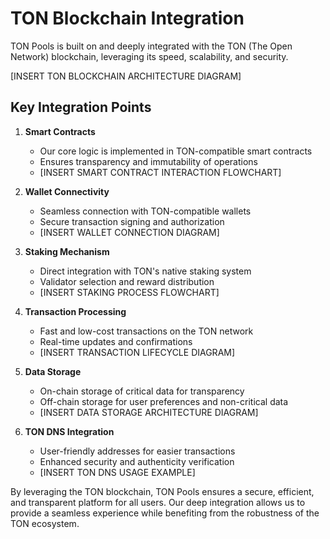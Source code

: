 # TON Blockchain Integration

TON Pools is built on and deeply integrated with the TON (The Open Network) blockchain, leveraging its speed, scalability, and security.

[INSERT TON BLOCKCHAIN ARCHITECTURE DIAGRAM]

## Key Integration Points

1. **Smart Contracts**
   - Our core logic is implemented in TON-compatible smart contracts
   - Ensures transparency and immutability of operations
   - [INSERT SMART CONTRACT INTERACTION FLOWCHART]

2. **Wallet Connectivity**
   - Seamless connection with TON-compatible wallets
   - Secure transaction signing and authorization
   - [INSERT WALLET CONNECTION DIAGRAM]

3. **Staking Mechanism**
   - Direct integration with TON's native staking system
   - Validator selection and reward distribution
   - [INSERT STAKING PROCESS FLOWCHART]

4. **Transaction Processing**
   - Fast and low-cost transactions on the TON network
   - Real-time updates and confirmations
   - [INSERT TRANSACTION LIFECYCLE DIAGRAM]

5. **Data Storage**
   - On-chain storage of critical data for transparency
   - Off-chain storage for user preferences and non-critical data
   - [INSERT DATA STORAGE ARCHITECTURE DIAGRAM]

6. **TON DNS Integration**
   - User-friendly addresses for easier transactions
   - Enhanced security and authenticity verification
   - [INSERT TON DNS USAGE EXAMPLE]

By leveraging the TON blockchain, TON Pools ensures a secure, efficient, and transparent platform for all users. Our deep integration allows us to provide a seamless experience while benefiting from the robustness of the TON ecosystem.